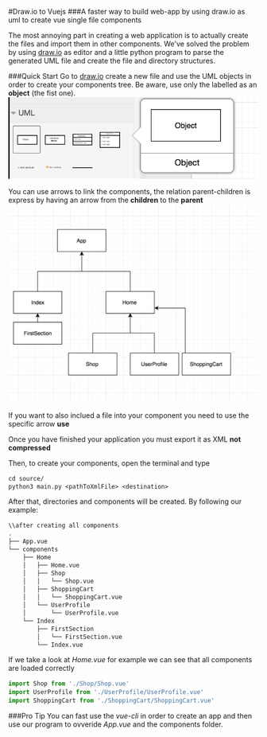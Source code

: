 #Draw.io to Vuejs
###A faster way to build web-app by using draw.io as uml to create vue single file components

The most annoying part in creating a web application is to actually create the files and import them in other components. We've solved the problem by using [draw.io](https://www.draw.io) as editor and a little python program to parse the generated UML file and create the file and directory structures.

###Quick Start
Go to [draw.io](https://www.draw.io) create a new file and use the UML objects in order to create your components tree. Be aware, use only the labelled as an **object** (the fist one).
![alt text](https://github.com/FrancescoSaverioZuppichini/drawIoToVuejs/blob/master/images/object.png?raw=true)

You can use arrows to link the components, the relation parent-children is express by having an arrow from the **children** to the **parent**
![alt text](https://github.com/FrancescoSaverioZuppichini/drawIoToVuejs/blob/master/images/app_drawio.png?raw=true)

If you want to also inclued a file into your component you need to use the specific arrow **use**

Once you have finished your application you must export it as XML **not compressed**

Then, to create your components, open the terminal and type

```
cd source/
python3 main.py <pathToXmlFile> <destination>
```
After that, directories and components will be created. By following our example:

```
\\after creating all components
.
├── App.vue
└── components
    ├── Home
    │   ├── Home.vue
    │   ├── Shop
    │   │   └── Shop.vue
    │   ├── ShoppingCart
    │   │   └── ShoppingCart.vue
    │   └── UserProfile
    │       └── UserProfile.vue
    └── Index
        ├── FirstSection
        │   └── FirstSection.vue
        └── Index.vue
```

If we take a look at *Home.vue* for example we can see that all components are loaded correctly

```javascript
import Shop from './Shop/Shop.vue'
import UserProfile from './UserProfile/UserProfile.vue'
import ShoppingCart from './ShoppingCart/ShoppingCart.vue'
```

###Pro Tip
You can fast use the *vue-cli* in order to create an app and then use our program to ovveride *App.vue* and the components folder.